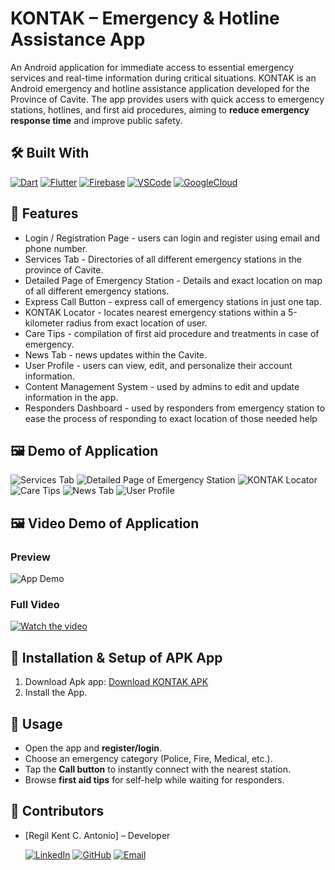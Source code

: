 # KONTAK – Emergency & Hotline Assistance App

An Android application for immediate access to essential emergency services and real-time information during critical situations.
KONTAK is an Android emergency and hotline assistance application developed for the Province of Cavite. The app provides users with quick access to emergency stations, hotlines, and first aid procedures, aiming to **reduce emergency response time** and improve public safety.

## 🛠️ Built With

[![Dart][Dart]][Dart-url]
[![Flutter][Flutter]][Flutter-url]
[![Firebase][Firebase]][Firebase-url]
[![VSCode][VSCode]][VSCode-url]
[![GoogleCloud][GoogleCloud]][GoogleCloud-url]

## 🚀 Features

* Login / Registration Page - users can login and register using email and phone number.
* Services Tab - Directories of all different emergency stations in the province of Cavite.
* Detailed Page of Emergency Station - Details and exact location on map of all different emergency stations.
* Express Call Button - express call of emergency stations in just one tap.
* KONTAK Locator - locates nearest emergency stations within a 5-kilometer radius from exact location of user.
* Care Tips - compilation of first aid procedure and treatments in case of emergency.
* News Tab - news updates within the Cavite.
* User Profile - users can view, edit, and personalize their account information.
* Content Management System - used by admins to edit and update information in the app.
* Responders Dashboard - used by responders from emergency station to ease the process of responding to exact location of those needed help

## 🖼️ Demo of Application

![Services Tab](images/servicesTab.png)
![Detailed Page of Emergency Station](images/detailedPage.png)
![KONTAK Locator](images/kontakLocator.png)
![Care Tips](images/careTips.png)
![News Tab](images/newsTab.png)
![User Profile](images/userProfile.png)

## 🖼️ Video Demo of Application
### Preview  
![App Demo](images/appDemo.gif)  

### Full Video  
[![Watch the video](https://img.youtube.com/vi/your-video-id/0.jpg)](https://www.youtube.com/watch?v=your-video-id)

## 📲 Installation & Setup of APK App
1. Download Apk app:
    [Download KONTAK APK](https://example.com/kontak-app.apk)
2. Install the App.

## 📌 Usage
- Open the app and **register/login**.
- Choose an emergency category (Police, Fire, Medical, etc.).
- Tap the **Call button** to instantly connect with the nearest station.
- Browse **first aid tips** for self-help while waiting for responders.

## 👥 Contributors
- [Regil Kent C. Antonio] – Developer

  [![LinkedIn][LinkedIn-badge]][LinkedIn-url]
  [![GitHub][GitHub-badge]][GitHub-url]
  [![Email][Email-badge]][Email-url]


<!-- MARKDOWN LINKS & IMAGES -->
[Dart]: https://img.shields.io/badge/Dart-0175C2?style=for-the-badge&logo=dart&logoColor=white
[Dart-url]: https://dart.dev/

[Flutter]: https://img.shields.io/badge/Flutter-02569B?style=for-the-badge&logo=flutter&logoColor=white
[Flutter-url]: https://flutter.dev/

[Firebase]: https://img.shields.io/badge/Firebase-FFCA28?style=for-the-badge&logo=firebase&logoColor=black
[Firebase-url]: https://firebase.google.com/

[VSCode]: https://img.shields.io/badge/VS%20Code-007ACC?style=for-the-badge&logo=visual-studio-code&logoColor=white
[VSCode-url]: https://code.visualstudio.com/

[GoogleCloud]: https://img.shields.io/badge/Google%20Cloud-4285F4?style=for-the-badge&logo=google-cloud&logoColor=white
[GoogleCloud-url]: https://cloud.google.com/

[LinkedIn-badge]: https://img.shields.io/badge/LinkedIn-Connect-blue?style=flat&logo=linkedin
[LinkedIn-url]: https://www.linkedin.com/in/regil-kent-antonio

[GitHub-badge]: https://img.shields.io/badge/GitHub-Follow-black?style=flat&logo=github
[GitHub-url]: https://github.com/regilkenta

[Email-badge]: https://img.shields.io/badge/Email-Contact-red?style=flat&logo=gmail
[Email-url]: mailto:regilkentantonio@gmail.com

